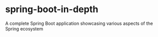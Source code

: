 # spring-boot-in-depth
A complete Spring Boot application showcasing various aspects of the Spring ecosystem
